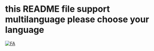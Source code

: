 # this README file support multilanguage please choose your language
[![FA](https://img.shields.io/badge/lang-en-red.svg)](https://github.com/jonatasemidio/multilanguage-readme-pattern/blob/master/README.md)
